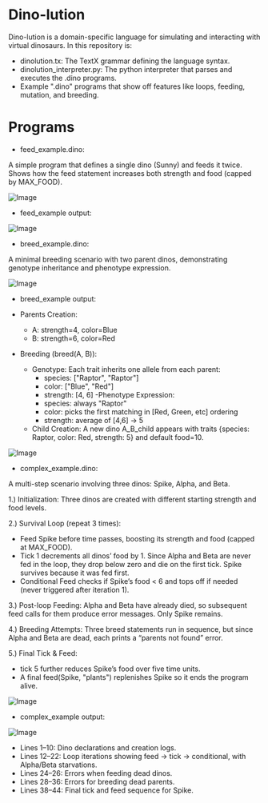 # Dino-lution
Dino-lution is a domain-specific language for simulating and interacting with virtual dinosaurs. In this repository is:
* dinolution.tx: The TextX grammar defining the language syntax.
* dinolution_interpreter.py: The python interpreter that parses and executes the .dino programs.
* Example ".dino" programs that show off features like loops, feeding, mutation, and breeding.

# Programs

* feed_example.dino:

A simple program that defines a single dino (Sunny) and feeds it twice. Shows how the feed statement increases both strength and food (capped by MAX_FOOD).

![Image](https://github.com/user-attachments/assets/92dacb6b-038f-45b8-92de-93c6bb66fe9b)

* feed_example output:

![Image](https://github.com/user-attachments/assets/28e91843-23b1-4eb3-b942-efc8c9135c4a)


* breed_example.dino:

A minimal breeding scenario with two parent dinos, demonstrating genotype inheritance and phenotype expression.

![Image](https://github.com/user-attachments/assets/0ec5a192-d6fa-46a6-bc0b-9737e23f1b46)

* breed_example output:

* Parents Creation:
  - A: strength=4, color=Blue
  - B: strength=6, color=Red
* Breeding (breed(A, B)):
  - Genotype: Each trait inherits one allele from each parent:
     - species: ["Raptor", "Raptor"]
     - color:   ["Blue", "Red"]
     - strength: [4, 6]
  -Phenotype Expression:
     - species: always "Raptor"
     - color: picks the first matching in [Red, Green, etc] ordering
     - strength: average of [4,6] → 5
  - Child Creation: A new dino A_B_child appears with traits {species: Raptor, color: Red, strength: 5} and default food=10.

![Image](https://github.com/user-attachments/assets/718de8c9-4cef-427e-a093-bb8be92c03a1)


* complex_example.dino:

A multi-step scenario involving three dinos: Spike, Alpha, and Beta.

1.) Initialization: Three dinos are created with different starting strength and food levels.

2.) Survival Loop (repeat 3 times):
* Feed Spike before time passes, boosting its strength and food (capped at MAX_FOOD).
* Tick 1 decrements all dinos’ food by 1. Since Alpha and Beta are never fed in the loop, they drop below zero and die on the first tick. Spike survives because it was fed first.
* Conditional Feed checks if Spike’s food < 6 and tops off if needed (never triggered after iteration 1).

3.) Post-loop Feeding: Alpha and Beta have already died, so subsequent feed calls for them produce error messages. Only Spike remains.

4.) Breeding Attempts: Three breed statements run in sequence, but since Alpha and Beta are dead, each prints a “parents not found” error.

5.) Final Tick & Feed:
* tick 5 further reduces Spike’s food over five time units.
* A final feed(Spike, "plants") replenishes Spike so it ends the program alive.

![Image](https://github.com/user-attachments/assets/3fb2be7b-4d59-493b-88c2-16d857caba97)

* complex_example output:

![Image](https://github.com/user-attachments/assets/6c5ba9f4-006f-4d3e-ae31-71074b28fe64)

* Lines 1–10: Dino declarations and creation logs.
* Lines 12–22: Loop iterations showing feed → tick → conditional, with Alpha/Beta starvations.
* Lines 24–26: Errors when feeding dead dinos.
* Lines 28–36: Errors for breeding dead parents.
* Lines 38–44: Final tick and feed sequence for Spike.
